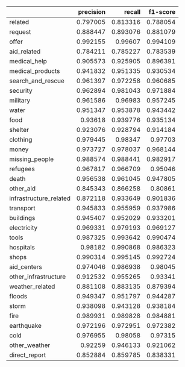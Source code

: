 |                        |   precision |   recall |   f1-score |
|:-----------------------|------------:|---------:|-----------:|
| related                |    0.797005 | 0.813316 |   0.788054 |
| request                |    0.888447 | 0.893076 |   0.881079 |
| offer                  |    0.992155 | 0.99607  |   0.994109 |
| aid_related            |    0.784211 | 0.785227 |   0.783539 |
| medical_help           |    0.905573 | 0.925905 |   0.896391 |
| medical_products       |    0.941832 | 0.951335 |   0.930534 |
| search_and_rescue      |    0.961397 | 0.972258 |   0.960685 |
| security               |    0.962894 | 0.981043 |   0.971884 |
| military               |    0.961586 | 0.96983  |   0.957245 |
| water                  |    0.951347 | 0.953878 |   0.943442 |
| food                   |    0.93618  | 0.939776 |   0.935134 |
| shelter                |    0.923076 | 0.928794 |   0.914184 |
| clothing               |    0.979445 | 0.98347  |   0.97703  |
| money                  |    0.973727 | 0.978037 |   0.968144 |
| missing_people         |    0.988574 | 0.988441 |   0.982917 |
| refugees               |    0.967817 | 0.966709 |   0.95046  |
| death                  |    0.956538 | 0.961045 |   0.947805 |
| other_aid              |    0.845343 | 0.866258 |   0.80861  |
| infrastructure_related |    0.872118 | 0.933649 |   0.901836 |
| transport              |    0.945833 | 0.955959 |   0.937986 |
| buildings              |    0.945407 | 0.952029 |   0.933201 |
| electricity            |    0.969331 | 0.979193 |   0.969127 |
| tools                  |    0.987325 | 0.993642 |   0.990474 |
| hospitals              |    0.98182  | 0.990868 |   0.986323 |
| shops                  |    0.990314 | 0.995145 |   0.992724 |
| aid_centers            |    0.974046 | 0.986938 |   0.98045  |
| other_infrastructure   |    0.912532 | 0.955265 |   0.93341  |
| weather_related        |    0.881108 | 0.883135 |   0.879394 |
| floods                 |    0.949347 | 0.951797 |   0.944287 |
| storm                  |    0.938098 | 0.943128 |   0.938184 |
| fire                   |    0.989931 | 0.989828 |   0.984881 |
| earthquake             |    0.972196 | 0.972951 |   0.972382 |
| cold                   |    0.976955 | 0.98058  |   0.97315  |
| other_weather          |    0.92259  | 0.946133 |   0.921062 |
| direct_report          |    0.852884 | 0.859785 |   0.838331 |
